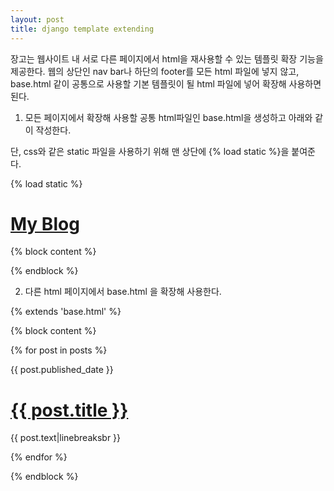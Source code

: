 ```yaml
---
layout: post
title: django template extending
---
```


장고는 웹사이트 내 서로 다른 페이지에서 html을 재사용할 수 있는 템플릿 확장 기능을 제공한다. 웹의 상단인 nav bar나 하단의 footer를 모든 html 파일에 넣지 않고,  base.html 같이 공통으로 사용할 기본 템플릿이 될 html 파일에 넣어 확장해 사용하면 된다.

 

1. 모든 페이지에서 확장해 사용할 공통 html파일인 base.html을 생성하고 아래와 같이 작성한다.

단, css와 같은 static 파일을 사용하기 위해 맨 상단에 {% load static %}을 붙여준다.

{% load static %}

<html>

<head>

<title>My blog</title>

<link href="https://cdn.jsdelivr.net/npm/bootstrap@5.0.0-beta2/dist/css/bootstrap.min.css" rel="stylesheet" integrity="sha384-BmbxuPwQa2lc/FVzBcNJ7UAyJxM6wuqIj61tLrc4wSX0szH/Ev+nYRRuWlolflfl" crossorigin="anonymous">

<link href='//fonts.googleapis.com/css?family=Lobster&subset=latin,latin-ext' rel='stylesheet' type='text/css'>

<link rel="stylesheet" href="{% static 'css/blog.css' %}">

</head>

<body>

<div class="page-header">

<h1><a href="/">My Blog</a></h1>

</div>

<div class="content container">

<div class="row">

<div class="col-md-8">

{% block content %}

{% endblock %}

</div>

</div>

</div>

</body>

</html>

 

 

2. 다른 html 페이지에서 base.html 을 확장해 사용한다.

{% extends 'base.html' %}

{% block content %}

{% for post in posts %}

<div class="post">

<div class="date">

{{ post.published_date }}

</div>

<h1><a href="">{{ post.title }}</a></h1>

<p>{{ post.text|linebreaksbr }}</p>

</div>

{% endfor %}

{% endblock %}
